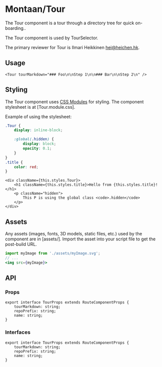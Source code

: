 # Montaan/Tour

The Tour component is a tour through a directory tree for quick on-boarding..

The Tour component is used by TourSelector.

The primary reviewer for Tour is Ilmari Heikkinen <hei@heichen.hk>.

## Usage

```tsx
<Tour tourMarkdown="### Foo\n\nStep 1\n\n### Bar\n\nStep 2\n" />
```

## Styling

The Tour component uses [CSS Modules](https://github.com/css-modules/css-modules) for styling. The component stylesheet is at [Tour.module.css].

Example of using the stylesheet:

```css
.Tour {
	display: inline-block;

	:global(.hidden) {
		display: block;
		opacity: 0.1;
	}
}
.title {
	color: red;
}
```

```tsx
<div className={this.styles.Tour}>
	<h1 className={this.styles.title}>Hello from {this.styles.title}!</h1>
	<p className="hidden">
		This P is using the global class <code>.hidden</code>
	</p>
</div>
```

## Assets

Any assets (images, fonts, 3D models, static files, etc.) used by the component are in [assets/]. Import the asset into your script file to get the post-build URL.

```jsx
import myImage from './assets/myImage.svg';
// ...
<img src={myImage}>
```

## API

### Props

```tsx
export interface TourProps extends RouteComponentProps {
	tourMarkdown: string;
	repoPrefix: string;
	name: string;
}
```

### Interfaces

```tsx
export interface TourProps extends RouteComponentProps {
	tourMarkdown: string;
	repoPrefix: string;
	name: string;
}
```
